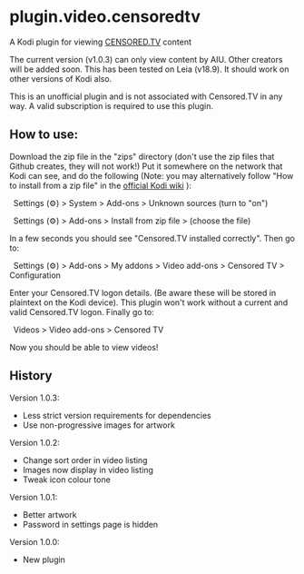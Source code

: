# plugin.video.censoredtv
A Kodi plugin for viewing [CENSORED.TV](https://censored.tv) content

The current version (v1.0.3) can only view content by AIU. Other
creators will be added soon. This has been tested on Leia (v18.9). It should work on other versions of Kodi also.

This is an unofficial plugin and is not associated with Censored.TV in any way. A valid subscription is required to use this plugin.

## How to use:

Download the zip file in the "zips" directory (don't use the zip files that Github
creates, they will not work!) Put it somewhere on the network that Kodi can see,
and do the following (Note: you may alternatively follow "How to install from a zip file" in the [official Kodi wiki](https://kodi.wiki/view/Add-on_manager) ):

&ensp;Settings (&#9881;) > System > Add-ons > Unknown sources (turn to "on")

&ensp;Settings (&#9881;) > Add-ons > Install from zip file > (choose the file)
  
In a few seconds you should see "Censored.TV installed correctly". Then go to:

&ensp;Settings (&#9881;) > Add-ons > My addons > Video add-ons > Censored TV > Configuration
  
Enter your Censored.TV logon details. (Be aware these will be stored in plaintext
on the Kodi device). This plugin won't work without a current and valid Censored.TV
logon. Finally go to:

&ensp;Videos > Video add-ons > Censored TV

Now you should be able to view videos!

## History

Version 1.0.3:
* Less strict version requirements for dependencies
* Use non-progressive images for artwork

Version 1.0.2:
* Change sort order in video listing
* Images now display in video listing
* Tweak icon colour tone

Version 1.0.1:
* Better artwork
* Password in settings page is hidden

Version 1.0.0:
* New plugin
